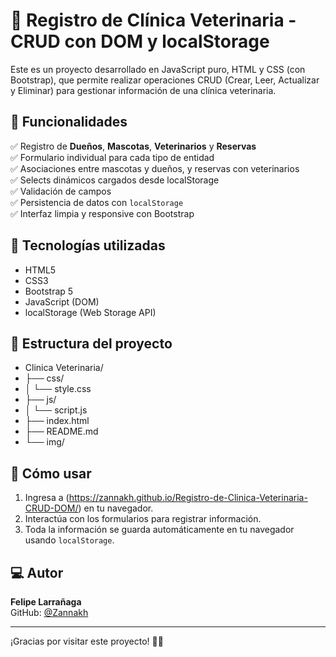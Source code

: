 # 🐾 Registro de Clínica Veterinaria - CRUD con DOM y localStorage

Este es un proyecto desarrollado en JavaScript puro, HTML y CSS (con Bootstrap), que permite realizar operaciones CRUD (Crear, Leer, Actualizar y Eliminar) para gestionar información de una clínica veterinaria.

## 🚀 Funcionalidades

✅ Registro de **Dueños**, **Mascotas**, **Veterinarios** y **Reservas**  
✅ Formulario individual para cada tipo de entidad  
✅ Asociaciones entre mascotas y dueños, y reservas con veterinarios  
✅ Selects dinámicos cargados desde localStorage  
✅ Validación de campos  
✅ Persistencia de datos con `localStorage`  
✅ Interfaz limpia y responsive con Bootstrap

## 🧩 Tecnologías utilizadas

- HTML5
- CSS3
- Bootstrap 5
- JavaScript (DOM)
- localStorage (Web Storage API)

## 📂 Estructura del proyecto

- Clinica Veterinaria/
- ├── css/
- │ └── style.css
- ├── js/
- │ └── script.js
- ├── index.html
- ├── README.md
- └── img/


## 📝 Cómo usar

1. Ingresa a (https://zannakh.github.io/Registro-de-Clinica-Veterinaria-CRUD-DOM/) en tu navegador.
2. Interactúa con los formularios para registrar información.
3. Toda la información se guarda automáticamente en tu navegador usando `localStorage`.

## 💻 Autor

**Felipe Larrañaga**  
GitHub: [@Zannakh](https://github.com/Zannakh)

---

¡Gracias por visitar este proyecto! 🐶🐱
